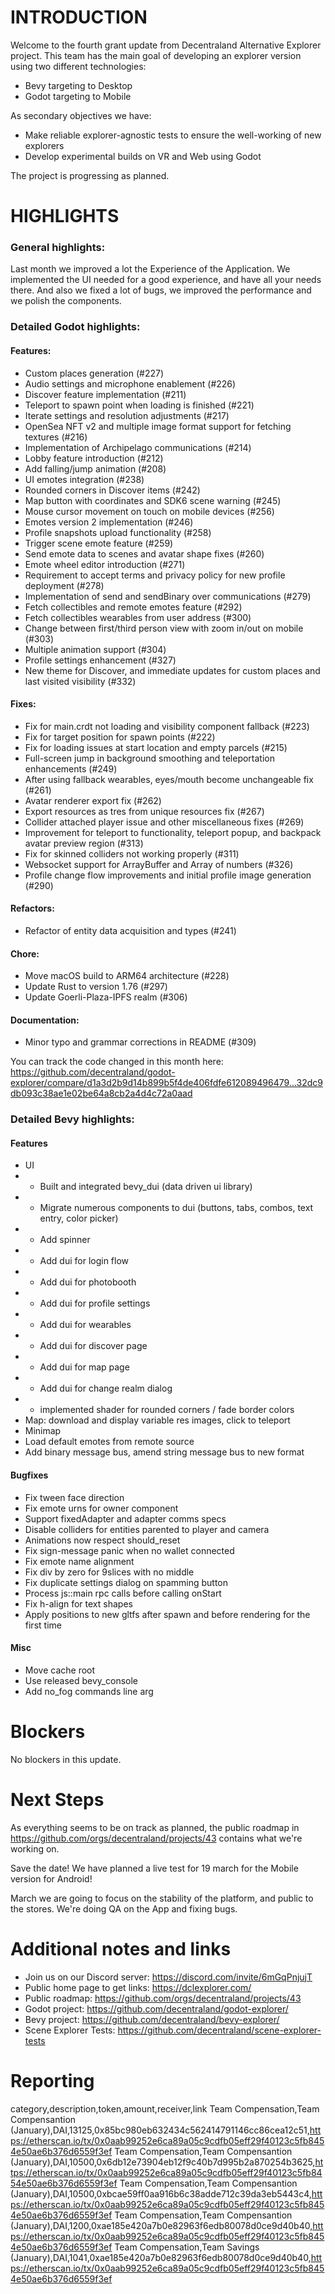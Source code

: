 # INTRODUCTION

Welcome to the fourth grant update from Decentraland Alternative Explorer project. This team has the main goal of developing an explorer version using two different technologies:
- Bevy targeting to Desktop
- Godot targeting to Mobile

As secondary objectives we have:
- Make reliable explorer-agnostic tests to ensure the well-working of new explorers
- Develop experimental builds on VR and Web using Godot

The project is progressing as planned.

# HIGHLIGHTS

### General highlights:

Last month we improved a lot the Experience of the Application. We implemented the UI needed for a good experience, and have all your needs there. And also we fixed a lot of bugs, we improved the performance and we polish the components.

### Detailed Godot highlights:

#### Features:
- Custom places generation (#227)
- Audio settings and microphone enablement (#226)
- Discover feature implementation (#211)
- Teleport to spawn point when loading is finished (#221)
- Iterate settings and resolution adjustments (#217)
- OpenSea NFT v2 and multiple image format support for fetching textures (#216)
- Implementation of Archipelago communications (#214)
- Lobby feature introduction (#212)
- Add falling/jump animation (#208)
- UI emotes integration (#238)
- Rounded corners in Discover items (#242)
- Map button with coordinates and SDK6 scene warning (#245)
- Mouse cursor movement on touch on mobile devices (#256)
- Emotes version 2 implementation (#246)
- Profile snapshots upload functionality (#258)
- Trigger scene emote feature (#259)
- Send emote data to scenes and avatar shape fixes (#260)
- Emote wheel editor introduction (#271)
- Requirement to accept terms and privacy policy for new profile deployment (#278)
- Implementation of send and sendBinary over communications (#279)
- Fetch collectibles and remote emotes feature (#292)
- Fetch collectibles wearables from user address (#300)
- Change between first/third person view with zoom in/out on mobile (#303)
- Multiple animation support (#304)
- Profile settings enhancement (#327)
- New theme for Discover, and immediate updates for custom places and last visited visibility (#332)

#### Fixes:
- Fix for main.crdt not loading and visibility component fallback (#223)
- Fix for target position for spawn points (#222)
- Fix for loading issues at start location and empty parcels (#215)
- Full-screen jump in background smoothing and teleportation enhancements (#249)
- After using fallback wearables, eyes/mouth become unchangeable fix (#261)
- Avatar renderer export fix (#262)
- Export resources as tres from unique resources fix (#267)
- Collider attached player issue and other miscellaneous fixes (#269)
- Improvement for teleport to functionality, teleport popup, and backpack avatar preview region (#313)
- Fix for skinned colliders not working properly (#311)
- Websocket support for ArrayBuffer and Array of numbers (#326)
- Profile change flow improvements and initial profile image generation (#290)

#### Refactors:
- Refactor of entity data acquisition and types (#241)

#### Chore:
- Move macOS build to ARM64 architecture (#228)
- Update Rust to version 1.76 (#297)
- Update Goerli-Plaza-IPFS realm (#306)

#### Documentation:
- Minor typo and grammar corrections in README (#309)

You can track the code changed in this month here: https://github.com/decentraland/godot-explorer/compare/d1a3d2b9d14b899b5f4de406fdfe612089496479...32dc9db093c38ae1e02be64a8cb2a4d4c72a0aad

### Detailed Bevy highlights:

#### Features
- UI
- - Built and integrated bevy_dui (data driven ui library)
- - Migrate numerous components to dui (buttons, tabs, combos, text entry, color picker)
- - Add spinner
- - Add dui for login flow
- - Add dui for photobooth
- - Add dui for profile settings
- - Add dui for wearables
- - Add dui for discover page
- - Add dui for map page
- - Add dui for change realm dialog
- - implemented shader for rounded corners / fade border colors
- Map: download and display variable res images, click to teleport
- Minimap
- Load default emotes from remote source
- Add binary message bus, amend string message bus to new format

#### Bugfixes
- Fix tween face direction
- Fix emote urns for owner component
- Support fixedAdapter and adapter comms specs
- Disable colliders for entities parented to player and camera
- Animations now respect should_reset
- Fix sign-message panic when no wallet connected
- Fix emote name alignment
- Fix div by zero for 9slices with no middle
- Fix duplicate settings dialog on spamming button
- Process js::main rpc calls before calling onStart
- Fix h-align for text shapes
- Apply positions to new gltfs after spawn and before rendering for the first time

#### Misc
- Move cache root
- Use released bevy_console
- Add no_fog commands line arg

# Blockers

No blockers in this update.

# Next Steps

As everything seems to be on track as planned, the public roadmap in https://github.com/orgs/decentraland/projects/43 contains what we're working on.

Save the date! We have planned a live test for 19 march for the Mobile version for Android!

March we are going to focus on the stability of the platform, and public to the stores. We're doing QA on the App and fixing bugs.

# Additional notes and links

- Join us on our Discord server: https://discord.com/invite/6mGqPnjujT
- Public home page to get links: https://dclexplorer.com/
- Public roadmap: https://github.com/orgs/decentraland/projects/43
- Godot project: https://github.com/decentraland/godot-explorer/
- Bevy project: https://github.com/decentraland/bevy-explorer/
- Scene Explorer Tests: https://github.com/decentraland/scene-explorer-tests

# Reporting

category,description,token,amount,receiver,link
Team Compensation,Team Compensantion (January),DAI,13125,0x85bc980eb632434c562414791146cc86cea12c51,https://etherscan.io/tx/0x0aab99252e6ca89a05c9cdfb05eff29f40123c5fb8454e50ae6b376d6559f3ef
Team Compensation,Team Compensantion (January),DAI,10500,0x6db12e73904eb12f9c40b7d995b2a870254b3625,https://etherscan.io/tx/0x0aab99252e6ca89a05c9cdfb05eff29f40123c5fb8454e50ae6b376d6559f3ef
Team Compensation,Team Compensantion (January),DAI,10500,0xbcae59ff0aa916b6c38adde712c39da3eb5443c4,https://etherscan.io/tx/0x0aab99252e6ca89a05c9cdfb05eff29f40123c5fb8454e50ae6b376d6559f3ef
Team Compensation,Team Compensantion (January),DAI,1200,0xae185e420a7b0e82963f6edb80078d0ce9d40b40,https://etherscan.io/tx/0x0aab99252e6ca89a05c9cdfb05eff29f40123c5fb8454e50ae6b376d6559f3ef
Team Compensation,Team Savings (January),DAI,1041,0xae185e420a7b0e82963f6edb80078d0ce9d40b40,https://etherscan.io/tx/0x0aab99252e6ca89a05c9cdfb05eff29f40123c5fb8454e50ae6b376d6559f3ef
